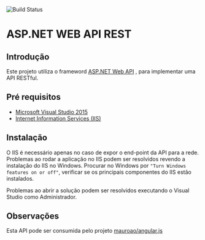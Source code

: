 ![Build Status](https://mauroao.visualstudio.com/_apis/public/build/definitions/4c856b74-0b28-4b77-8850-47d39faf8de3/2/badge)

# ASP.NET WEB API REST  

## Introdução

Este projeto utiliza o frameword [ASP.NET Web API](https://www.asp.net/web-api) , para implementar uma API RESTful.

## Pré requisitos

* [Microsoft Visual Studio 2015](https://www.visualstudio.com/)
* [Internet Information Services (IIS)](https://msdn.microsoft.com/pt-br/library/ms181052(v=vs.80).aspx)

## Instalação

O IIS é necessário apenas no caso de expor o end-point da API para a rede. Problemas ao rodar a aplicação no IIS podem ser resolvidos revendo a instalação do IIS no Windows. Procurar no Windows por ``"Turn Windows features on or off"``, verificar se os principais componentes do IIS estão instalados. 

Problemas ao abrir a solução podem ser resolvidos executando o Visual Studio como Administrador.

## Observações

Esta API pode ser consumida pelo projeto [mauroao/angular.js](https://github.com/mauroao/angular.js)

